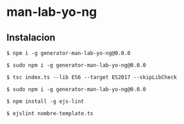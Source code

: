# man-lab-yo-ng

## Instalacion

```
$ npm i -g generator-man-lab-yo-ng@0.0.0
```

```
$ sudo npm i -g generator-man-lab-yo-ng@0.0.0
```

```
$ tsc index.ts --lib ES6 --target ES2017 --skipLibCheck
```

```
$ sudo npm i -g generator-man-lab-yo-ng@0.0.0
```
```
$ npm install -g ejs-lint
```
```
$ ejslint nombre-template.ts
```
